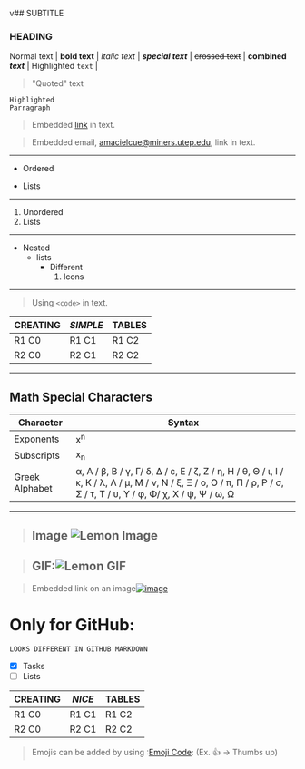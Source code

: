 v## SUBTITLE
### HEADING
Normal text | __bold text__ | *italic text* | ***special text*** | ~~crossed text~~ | **combined _text_** | Highlighted `text` | 
>"Quoted" text
``` 
Highlighted 
Parragraph
```
>Embedded [link](https://help.github.com/en/github/writing-on-github/basic-writing-and-formatting-syntax) in text.

>Embedded email, <amacielcue@miners.utep.edu>, link in text.

***
- Ordered
* Lists
***
1. Unordered
1.  Lists
***
- Nested
    * lists
        + Different
            1. Icons
***

>Using `<code>` in text.

CREATING | _SIMPLE_ | TABLES
---------- | ---------- | ----------
R1 C0 | R1 C1 | R1 C2
R2 C0 | R2 C1 | R2 C2
***


## **Math Special Characters**

__Character__ | __Syntax__
------------- | ------------
Exponents | x<sup>n</sup> 
Subscripts | x<sub>n</sub>
Greek Alphabet | &alpha;, &Alpha; / &beta;, &Beta; / &gamma;, &Gamma;/ &delta;, &Delta; / &epsilon;, &Epsilon; / &zeta;, &Zeta; / &eta;, &Eta; / &theta;, &Theta; / &iota;, &Iota; / &kappa;, &Kappa; / &lambda;, &Lambda; / &mu;, &Mu; / &nu;, &Nu; / &xi;, &Xi; / &omicron;, &Omicron; / &pi;, &Pi; / &rho;, &Rho; / &sigma;, &Sigma; / &tau;, &Tau; / &upsilon;, &Upsilon; / &phi;, &Phi;/ &chi;, &Chi; / &psi;, &Psi; / &omega;, &Omega; 
---

> ## **Image** ![Lemon Image](https://previews.123rf.com/images/el4anes/el4anes1807/el4anes180700031/105347702-lemon-with-sunglasses-cartoon-vector-illustration.jpg)

> ## **GIF**:![Lemon GIF](https://www.google.com/logos/doodles/2016/2016-doodle-fruit-games-day-4-5657433650233344-hp2x.gif)

> Embedded link on an image[![image](https://previews.123rf.com/images/el4anes/el4anes1807/el4anes180700031/105347702-lemon-with-sunglasses-cartoon-vector-illustration.jpg)](https://www.google.com/logos/doodles/2016/2016-doodle-fruit-games-day-4-5657433650233344-hp2x.gif)

# **Only for GitHub:**
```LOOKS DIFFERENT IN GITHUB MARKDOWN```


- [x] Tasks
- [ ] Lists

CREATING | *NICE* | TABLES
---------- | ---------- | ----------
R1 C0 | R1 C1 | R1 C2
R2 C0 | R2 C1 | R2 C2


> Emojis can be added by using :[Emoji Code](https://github.com/ikatyang/emoji-cheat-sheet/blob/master/README.md):  (Ex. :+1: -> Thumbs up)
